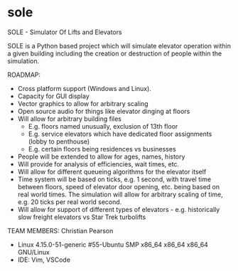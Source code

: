 # sole
SOLE - Simulator Of Lifts and Elevators

SOLE is a Python based project which will simulate elevator operation within a given building including the creation or destruction of people within the simulation.

ROADMAP:
* Cross platform support (Windows and Linux). 
* Capacity for GUI display
* Vector graphics to allow for arbitrary scaling
* Open source audio for things like elevator dinging at floors
* Will allow for arbitrary building files
   * E.g. floors named unusually, exclusion of 13th floor
   * E.g. service elevators which have dedicated floor assignments (lobby to penthouse)
   * E.g. certain floors being residences vs businesses
* People will be extended to allow for ages, names, history
* Will provide for analysis of efficiencies, wait times, etc.
* Will allow for different queueing algorithms for the elevator itself
* Time system will be based on ticks, e.g. 1 second, with travel time between floors, speed of elevator door opening, etc. being based on real world times. The simulation will allow for arbitrary scaling of time, e.g. 20 ticks per real world second.
* Will allow for support of different types of elevators - e.g. historically slow freight elevators vs Star Trek turbolifts

TEAM MEMBERS:
Christian Pearson
* Linux 4.15.0-51-generic #55-Ubuntu SMP x86_64 x86_64 x86_64 GNU/Linux
* IDE: Vim, VSCode
